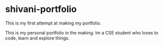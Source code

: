 # shivani-portfolio
 This is my first attempt at making my portfolio.

This is my personal portfolio in the making.
Im a CSE student who loves to code, learn and explore things.